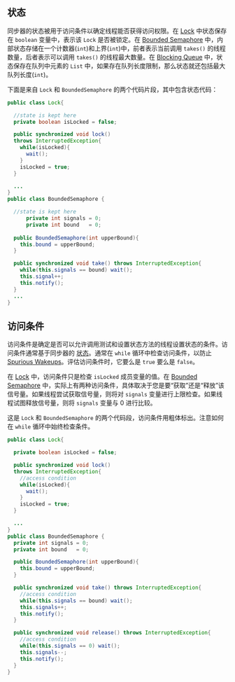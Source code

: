 ## 状态

同步器的状态被用于访问条件以确定线程能否获得访问权限。在 [Lock](http://tutorials.jenkov.com/java-concurrency/locks.html) 中状态保存在 `boolean` 变量中，表示该 `Lock` 是否被锁定。在 [Bounded Semaphore](http://tutorials.jenkov.com/java-concurrency/semaphores.html#bounded) 中，内部状态存储在一个计数器(`int`)和上界(`int`)中，前者表示当前调用 `takes()` 的线程数量，后者表示可以调用 `takes()` 的线程最大数量。在 [Blocking Queue](http://tutorials.jenkov.com/java-concurrency/blocking-queues.html) 中，状态保存在队列中元素的 `List` 中，如果存在队列长度限制，那么状态就还包括最大队列长度(`int`)。

下面是来自 `Lock` 和 `BoundedSemaphore` 的两个代码片段，其中包含状态代码：

```java
public class Lock{

  //state is kept here
  private boolean isLocked = false; 

  public synchronized void lock()
  throws InterruptedException{
    while(isLocked){
      wait();
    }
    isLocked = true;
  }

  ...
}
public class BoundedSemaphore {

  //state is kept here
      private int signals = 0;
      private int bound   = 0;
      
  public BoundedSemaphore(int upperBound){
    this.bound = upperBound;
  }

  public synchronized void take() throws InterruptedException{
    while(this.signals == bound) wait();
    this.signal++;
    this.notify();
  }
  ...
}
```

## 访问条件

访问条件是确定是否可以允许调用测试和设置状态方法的线程设置状态的条件。访问条件通常基于同步器的 [状态](http://tutorials.jenkov.com/java-concurrency/anatomy-of-a-synchronizer.html#state)。通常在 `while` 循环中检查访问条件，以防止 [Spurious Wakeups](http://tutorials.jenkov.com/java-concurrency/thread-signaling.html#spuriouswakeups)。评估访问条件时，它要么是 `true` 要么是 `false`。

在 [Lock](http://tutorials.jenkov.com/java-concurrency/locks.html) 中，访问条件只是检查 `isLocked` 成员变量的值。在 [Bounded Semaphore](http://tutorials.jenkov.com/java-concurrency/semaphores.html#bounded) 中，实际上有两种访问条件，具体取决于您是要“获取”还是“释放”该信号量。如果线程尝试获取信号量，则将对 `signals` 变量进行上限检查。如果线程试图释放信号量，则将 `signals` 变量与 0 进行比较。

这是 `Lock` 和 `BoundedSemaphore` 的两个代码段，访问条件用粗体标出。注意如何在 `while` 循环中始终检查条件。

```java
public class Lock{

  private boolean isLocked = false;

  public synchronized void lock()
  throws InterruptedException{
    //access condition
    while(isLocked){
      wait();
    }
    isLocked = true;
  }

  ...
}
public class BoundedSemaphore {
  private int signals = 0;
  private int bound   = 0;

  public BoundedSemaphore(int upperBound){
    this.bound = upperBound;
  }

  public synchronized void take() throws InterruptedException{
    //access condition
    while(this.signals == bound) wait();
    this.signals++;
    this.notify();
  }

  public synchronized void release() throws InterruptedException{
    //access condition
    while(this.signals == 0) wait();
    this.signals--;
    this.notify();
  }
}
```

